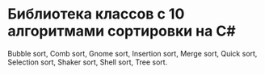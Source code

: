 # Библиотека классов с 10 алгоритмами сортировки на C#
Bubble sort, Comb sort, Gnome sort, Insertion sort, Merge sort, Quick sort, Selection sort, Shaker sort, Shell sort, Tree sort.
